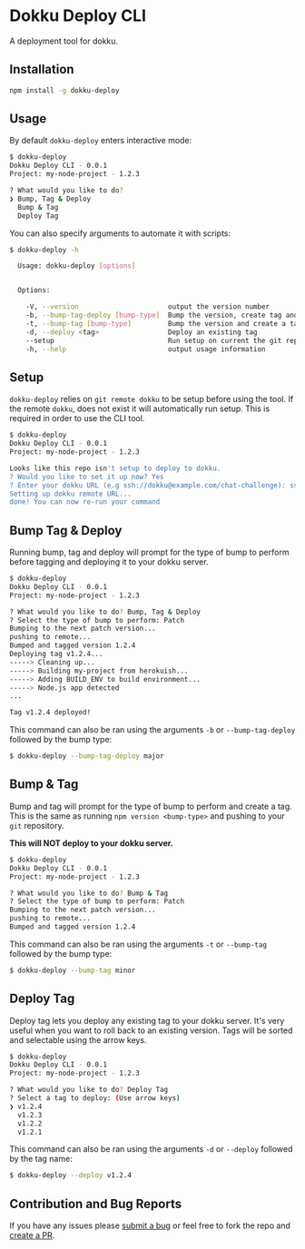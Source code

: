 # Dokku Deploy CLI

A deployment tool for dokku.

## Installation

```bash
npm install -g dokku-deploy
```

## Usage

By default `dokku-deploy` enters interactive mode:

```bash
$ dokku-deploy
Dokku Deploy CLI - 0.0.1
Project: my-node-project - 1.2.3

? What would you like to do?
❯ Bump, Tag & Deploy
  Bump & Tag
  Deploy Tag
```

You can also specify arguments to automate it with scripts:

```bash
$ dokku-deploy -h

  Usage: dokku-deploy [options]


  Options:

    -V, --version                      output the version number
    -b, --bump-tag-deploy [bump-type]  Bump the version, create tag and deploy [patch])
    -t, --bump-tag [bump-type]         Bump the version and create a tag [patch])
    -d, --deploy <tag>                 Deploy an existing tag
    --setup                            Run setup on current the git repository
    -h, --help                         output usage information
```

## Setup

`dokku-deploy` relies on `git remote dokku` to be setup before using the tool. If the remote `dokku`, does not exist it will automatically run setup. This is required in order to use the CLI tool.

```bash
$ dokku-deploy
Dokku Deploy CLI - 0.0.1
Project: my-node-project - 1.2.3

Looks like this repo isn't setup to deploy to dokku.
? Would you like to set it up now? Yes
? Enter your dokku URL (e.g ssh://dokku@example.com/chat-challenge): ssh://dokku@example.com/chat-challenge
Setting up dokku remote URL...
done! You can now re-run your command
```

## Bump Tag & Deploy

Running bump, tag and deploy will prompt for the type of bump to perform before tagging and deploying it to your dokku server.

```bash
$ dokku-deploy
Dokku Deploy CLI - 0.0.1
Project: my-node-project - 1.2.3

? What would you like to do? Bump, Tag & Deploy
? Select the type of bump to perform: Patch
Bumping to the next patch version...
pushing to remote...
Bumped and tagged version 1.2.4
Deploying tag v1.2.4...
-----> Cleaning up...
-----> Building my-project from herokuish...
-----> Adding BUILD_ENV to build environment...
-----> Node.js app detected
...

Tag v1.2.4 deployed!
```

This command can also be ran using the arguments `-b`
or `--bump-tag-deploy` followed by the bump type:

```bash
$ dokku-deploy --bump-tag-deploy major
```

## Bump & Tag

Bump and tag will prompt for the type of bump to perform and create a tag. This is the same as running `npm version <bump-type>` and pushing to your `git` repository.

**This will NOT deploy to your dokku server.**

```bash
$ dokku-deploy
Dokku Deploy CLI - 0.0.1
Project: my-node-project - 1.2.3

? What would you like to do? Bump & Tag
? Select the type of bump to perform: Patch
Bumping to the next patch version...
pushing to remote...
Bumped and tagged version 1.2.4
```

This command can also be ran using the arguments `-t`
or `--bump-tag` followed by the bump type:

```bash
$ dokku-deploy --bump-tag minor
```


## Deploy Tag

Deploy tag lets you deploy any existing tag to your dokku server. It's very useful when you want to roll back to an existing version. Tags will be sorted and  selectable using the arrow keys.

```bash
$ dokku-deploy
Dokku Deploy CLI - 0.0.1
Project: my-node-project - 1.2.3

? What would you like to do? Deploy Tag
? Select a tag to deploy: (Use arrow keys)
❯ v1.2.4
  v1.2.3
  v1.2.2
  v1.2.1
```

This command can also be ran using the arguments `-d`
or `--deploy` followed by the tag name:

```bash
$ dokku-deploy --deploy v1.2.4
```

## Contribution and Bug Reports

If you have any issues please [submit a bug](https://github.com/guatedude2/dokku-deploy-cli/issues/new) or feel free to fork the repo and [create a PR](https://github.com/guatedude2/dokku-deploy-cli/pulls).